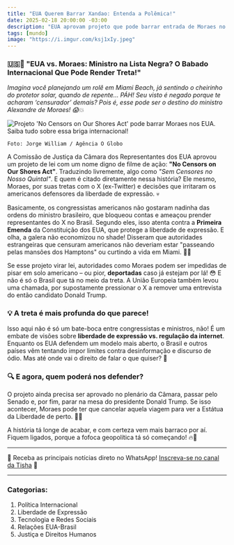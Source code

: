 ```yaml
---
title: "EUA Querem Barrar Xandao: Entenda a Polêmica!"
date: 2025-02-18 20:00:00 -03:00
description: "EUA aprovam projeto que pode barrar entrada de Moraes no país. Entenda a polêmica! 🇺🇸🚫"
tags: [mundo]
image: "https://i.imgur.com/ksj1xIy.jpeg"
---
```


### **🇺🇸🚫 "EUA vs. Moraes: Ministro na Lista Negra? O Babado Internacional Que Pode Render Treta!"**  

*Imagina você planejando um rolê em Miami Beach, já sentindo o cheirinho do protetor solar, quando de repente... PÁH! Seu visto é negado porque te acharam ‘censurador’ demais? Pois é, esse pode ser o destino do ministro Alexandre de Moraes! 😱💥*  

![Projeto 'No Censors on Our Shores Act' pode barrar Moraes nos EUA. Saiba tudo sobre essa briga internacional!](https://i.imgur.com/bBlTYqb.jpeg)

    Foto: Jorge William / Agência O Globo

A Comissão de Justiça da Câmara dos Representantes dos EUA aprovou um projeto de lei com um nome digno de filme de ação: **"No Censors on Our Shores Act"**. Traduzindo livremente, algo como *"Sem Censores no Nosso Quintal"*. E quem é citado diretamente nessa história? Ele mesmo, Moraes, por suas tretas com o X (ex-Twitter) e decisões que irritaram os americanos defensores da liberdade de expressão. 💀  

Basicamente, os congressistas americanos não gostaram nadinha das ordens do ministro brasileiro, que bloqueou contas e ameaçou prender representantes do X no Brasil. Segundo eles, isso atenta contra a **Primeira Emenda** da Constituição dos EUA, que protege a liberdade de expressão. E olha, a galera não economizou no shade! Disseram que autoridades estrangeiras que censuram americanos não deveriam estar "passeando pelas mansões dos Hamptons" ou curtindo a vida em Miami. 👀💸  

Se esse projeto virar lei, autoridades como Moraes podem ser impedidas de pisar em solo americano – ou pior, **deportadas** caso já estejam por lá! 😳 E não é só o Brasil que tá no meio da treta. A União Europeia também levou uma chamada, por supostamente pressionar o X a remover uma entrevista do então candidato Donald Trump.  


### **💡 A treta é mais profunda do que parece!**  
Isso aqui não é só um bate-boca entre congressistas e ministros, não! É um embate de visões sobre **liberdade de expressão vs. regulação da internet**. Enquanto os EUA defendem um modelo mais aberto, o Brasil e outros países vêm tentando impor limites contra desinformação e discurso de ódio. Mas até onde vai o direito de falar o que quiser? 🤔  

### **🔍 E agora, quem poderá nos defender?**  
O projeto ainda precisa ser aprovado no plenário da Câmara, passar pelo Senado e, por fim, parar na mesa do presidente Donald Trump. Se isso acontecer, Moraes pode ter que cancelar aquela viagem para ver a Estátua da Liberdade de perto. 🗽😬  

A história tá longe de acabar, e com certeza vem mais barraco por aí. Fiquem ligados, porque a fofoca geopolítica tá só começando! 🔥💅

---

🌟 Receba as principais notícias direto no WhatsApp! <a href="./tisha-no-whatsapp.html" target="_blank" rel="noopener noreferrer">Inscreva-se no canal da Tisha</a> 📲

---


### **Categorias:**

1.  Política Internacional  
2.  Liberdade de Expressão
3.  Tecnologia e Redes Sociais
4.  Relações EUA-Brasil
5.  Justiça e Direitos Humanos
